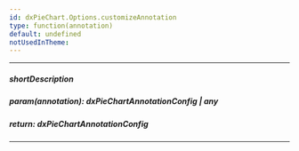 ```yaml
---
id: dxPieChart.Options.customizeAnnotation
type: function(annotation)
default: undefined
notUsedInTheme: 
---
```

---
##### shortDescription
<!-- %shortDescription% -->

##### param(annotation): dxPieChartAnnotationConfig | any
<!-- %param(annotation)% -->

##### return: dxPieChartAnnotationConfig
<!-- %return% -->

---
<!-- %fullDescription% -->

<!-- import * from 'api-reference\20 Data Visualization Widgets\dxChart\1 Configuration\customizeAnnotation.md' -->
